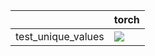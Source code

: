 |                    | torch                                                                                                                                                                                  |
|:-------------------|:---------------------------------------------------------------------------------------------------------------------------------------------------------------------------------------|
| test_unique_values | <a href="https://github.com/unifyai/ivy/actions/runs/3653761623/jobs/6173560940" rel="noopener noreferrer" target="_blank"><img src=https://img.shields.io/badge/-success-success></a> |